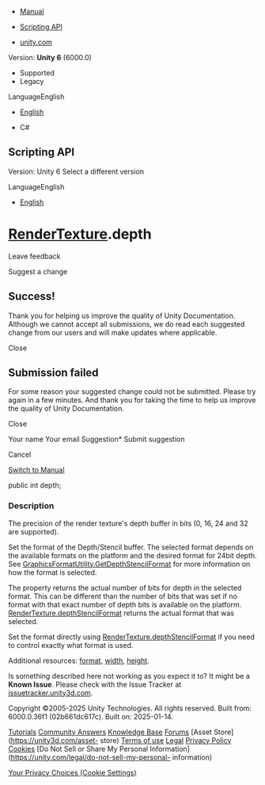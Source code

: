 [ ]()

  * [Manual](../Manual/index.html)
  * [Scripting API](../ScriptReference/index.html)

  * [unity.com](https://unity.com/)

Version: **Unity 6** (6000.0)

  * Supported
  * Legacy

LanguageEnglish

  * [English]()

  * C#

[ ](https://docs.unity3d.com)

## Scripting API

Version: Unity 6 Select a different version

LanguageEnglish

  * [English]()

#  [RenderTexture](RenderTexture.html).depth

Leave feedback

Suggest a change

## Success!

Thank you for helping us improve the quality of Unity Documentation. Although
we cannot accept all submissions, we do read each suggested change from our
users and will make updates where applicable.

Close

## Submission failed

For some reason your suggested change could not be submitted. Please <a>try
again</a> in a few minutes. And thank you for taking the time to help us
improve the quality of Unity Documentation.

Close

Your name Your email Suggestion* Submit suggestion

Cancel

[Switch to Manual](../Manual/class-RenderTexture.html "Go to RenderTexture
Component in the Manual")

public int depth;

### Description

The precision of the render texture's depth buffer in bits (0, 16, 24 and 32
are supported).

Set the format of the Depth/Stencil buffer. The selected format depends on the
available formats on the platform and the desired format for 24bit depth. See
[GraphicsFormatUtility.GetDepthStencilFormat](Experimental.Rendering.GraphicsFormatUtility.GetDepthStencilFormat.html)
for more information on how the format is selected.  
  
The property returns the actual number of bits for depth in the selected
format. This can be different than the number of bits that was set if no
format with that exact number of depth bits is available on the platform.
[RenderTexture.depthStencilFormat](RenderTexture-depthStencilFormat.html)
returns the actual format that was selected.  
  
Set the format directly using
[RenderTexture.depthStencilFormat](RenderTexture-depthStencilFormat.html) if
you need to control exactly what format is used.  
  
Additional resources: [format](RenderTexture-graphicsFormat.html),
[width](RenderTexture-width.html), [height](RenderTexture-height.html).

Is something described here not working as you expect it to? It might be a
**Known Issue**. Please check with the Issue Tracker at
[issuetracker.unity3d.com](https://issuetracker.unity3d.com).

Copyright ©2005-2025 Unity Technologies. All rights reserved. Built from:
6000.0.36f1 (02b661dc617c). Built on: 2025-01-14.

[Tutorials](https://unity3d.com/learn) [Community
Answers](https://answers.unity3d.com) [Knowledge
Base](https://support.unity3d.com/hc/en-us)
[Forums](https://forum.unity3d.com) [Asset Store](https://unity3d.com/asset-
store) [Terms of use](https://docs.unity3d.com/Manual/TermsOfUse.html)
[Legal](https://unity.com/legal) [Privacy
Policy](https://unity.com/legal/privacy-policy)
[Cookies](https://unity.com/legal/cookie-policy) [Do Not Sell or Share My
Personal Information](https://unity.com/legal/do-not-sell-my-personal-
information)

[Your Privacy Choices (Cookie Settings)](javascript:void\(0\);)


